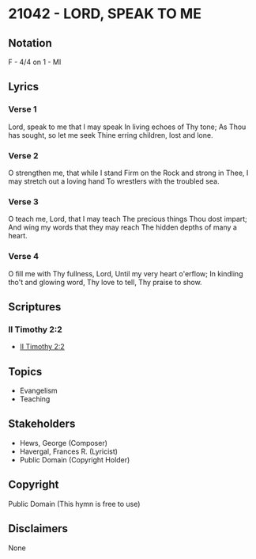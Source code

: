 # 21042 - LORD, SPEAK TO ME

## Notation

F - 4/4 on 1 - MI

## Lyrics

### Verse 1

Lord, speak to me that I may speak In living echoes of Thy tone; As Thou has sought, so let me seek Thine erring children, lost and lone.

### Verse 2

O strengthen me, that while I stand Firm on the Rock and strong in Thee, I may stretch out a loving hand To wrestlers with the troubled sea.

### Verse 3

O teach me, Lord, that I may teach The precious things Thou dost impart; And wing my words that they may reach The hidden depths of many a heart.

### Verse 4

O fill me with Thy fullness, Lord, Until my very heart o'erflow; In kindling tho't and glowing word, Thy love to tell, Thy praise to show.


## Scriptures

### II Timothy 2:2

- [II Timothy 2:2](https://www.biblegateway.com/passage/?search=II%20Timothy%202%3A2)


## Topics

- Evangelism
- Teaching

## Stakeholders

- Hews, George (Composer)
- Havergal, Frances R. (Lyricist)
- Public Domain (Copyright Holder)

## Copyright

Public Domain
(This hymn is free to use)

## Disclaimers

None

